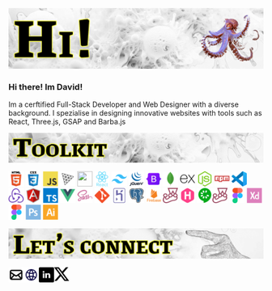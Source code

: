 ![](https://github.com/DavidJFigueroa/DavidJFigueroa/blob/main/assets/GithubHeader1.png)

### Hi there! Im David!

Im a cerftified Full-Stack Developer and Web Designer with a diverse background. I spezialise in designing innovative websites with tools such as React, Three.js, GSAP and Barba.js

![](https://github.com/DavidJFigueroa/DavidJFigueroa/blob/main/assets/GithubHeader2.png)

<img src="https://github.com/devicons/devicon/blob/master/icons/html5/html5-original-wordmark.svg" width="30" height="30"/> <img src="https://github.com/devicons/devicon/blob/master/icons/css3/css3-original-wordmark.svg" width="30" height="30" /> <img src="https://github.com/devicons/devicon/blob/master/icons/javascript/javascript-original.svg" width="30" height="30" /> <img src="https://github.com/devicons/devicon/blob/master/icons/threejs/threejs-original.svg" width="30" height="30" /> <img src="https://cdn.worldvectorlogo.com/logos/gsap-greensock.svg" width="30" height="30" /> <img src="https://github.com/devicons/devicon/blob/master/icons/react/react-original-wordmark.svg" width="30" height="30" /> <img src="https://github.com/devicons/devicon/blob/master/icons/tailwindcss/tailwindcss-plain.svg" width="30" height="30" /> <img src="https://github.com/devicons/devicon/blob/master/icons/jquery/jquery-original-wordmark.svg" width="30" height="30" /> <img src="https://github.com/devicons/devicon/blob/master/icons/bootstrap/bootstrap-original.svg" width="30" height="30" /> <img src="https://github.com/devicons/devicon/blob/master/icons/mongodb/mongodb-original.svg" width="30" height="30" /> <img src="https://github.com/devicons/devicon/blob/master/icons/express/express-original.svg" width="30" height="30" /> <img src="https://github.com/devicons/devicon/blob/master/icons/nodejs/nodejs-original.svg" width="30" height="30" /> <img src="https://github.com/devicons/devicon/blob/master/icons/npm/npm-original-wordmark.svg" width="30" height="30" /> <img src="https://github.com/devicons/devicon/blob/master/icons/vscode/vscode-original.svg" width="30" height="30" /> <img src="https://github.com/devicons/devicon/blob/master/icons/redux/redux-original.svg" width="30" height="30" /> <img src="https://github.com/devicons/devicon/blob/master/icons/angularjs/angularjs-original.svg" width="30" height="30" /> <img src="https://github.com/devicons/devicon/blob/master/icons/typescript/typescript-plain.svg" width="30" height="30" /> <img src="https://github.com/devicons/devicon/blob/master/icons/vuejs/vuejs-original.svg" width="30" height="30" /> <img src="https://github.com/devicons/devicon/blob/master/icons/sass/sass-original.svg" width="30" height="30" /> <img src="https://github.com/devicons/devicon/blob/master/icons/git/git-original.svg" width="30" height="30" /> <img src="https://github.com/devicons/devicon/blob/master/icons/heroku/heroku-original.svg" width="30" height="30" /> <img src="https://github.com/devicons/devicon/blob/master/icons/postgresql/postgresql-original.svg" width="30" height="30" /> <img src="https://github.com/devicons/devicon/blob/master/icons/firebase/firebase-plain-wordmark.svg" width="30" height="30" /> <img src="https://github.com/devicons/devicon/blob/master/icons/jest/jest-plain.svg" width="30" height="30" /> <img src="https://github.com/devicons/devicon/blob/master/icons/hugo/hugo-plain.svg" width="30" height="30" /> <img src="https://github.com/devicons/devicon/blob/master/icons/cucumber/cucumber-plain.svg" width="30" height="30" /><img src="https://github.com/devicons/devicon/blob/master/icons/jest/jest-plain.svg" width="30" height="30"/> <img src="https://github.com/devicons/devicon/blob/master/icons/figma/figma-original.svg" width="30" height="30"/> <img src="https://github.com/devicons/devicon/blob/master/icons/xd/xd-plain.svg" width="30" height="30"/> <img src="https://github.com/devicons/devicon/blob/master/icons/figma/figma-original.svg" width="30" height="30"/> <img src="https://github.com/devicons/devicon/blob/master/icons/photoshop/photoshop-plain.svg" width="30" height="30"/> <img src="https://github.com/devicons/devicon/blob/master/icons/illustrator/illustrator-plain.svg" width="30" height="30"/>


![](https://github.com/DavidJFigueroa/DavidJFigueroa/blob/main/assets/GithubHeader3.png)

[<img align="left" alt="send me an email"  width="30" src="https://github.com/DavidJFigueroa/DavidJFigueroa/blob/main/assets/mail.svg" />](mailto:mail@davidjfigueroa.com)
[<img align="left" alt="website"  width="30" src="https://github.com/DavidJFigueroa/DavidJFigueroa/blob/main/assets/web.svg" />](https://davidjfigueroa.com)
[<img align="left" alt="linkedin"  width="30" src="https://github.com/DavidJFigueroa/DavidJFigueroa/blob/main/assets/linkedin.svg" />](https://www.linkedin.com/in/david-j-figueroa/)
[<img align="left" alt="x"  width="30" src="https://github.com/DavidJFigueroa/DavidJFigueroa/blob/main/assets/x.svg" />](https://twitter.com/DavidJ_Figueroa)
